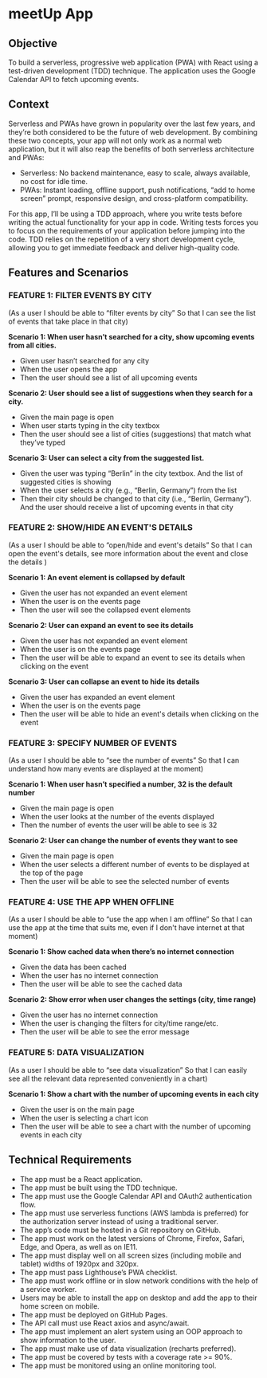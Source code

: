 # meetUp App

## Objective

To build a serverless, progressive web application (PWA) with React using a test-driven
development (TDD) technique. The application uses the Google Calendar API to fetch
upcoming events.

## Context

Serverless and PWAs have grown in popularity over the last few years, and they’re both
considered to be the future of web development. By combining these two concepts, your app
will not only work as a normal web application, but it will also reap the benefits of both
serverless architecture and PWAs:

- Serverless: No backend maintenance, easy to scale, always available, no cost for idle
time.
- PWAs: Instant loading, offline support, push notifications, “add to home screen” prompt,
responsive design, and cross-platform compatibility.

For this app, I’ll be using a TDD approach, where you write tests before writing the actual
functionality for your app in code. Writing tests forces you to focus on the requirements of your
application before jumping into the code. TDD relies on the repetition of a very short
development cycle, allowing you to get immediate feedback and deliver high-quality code.

## Features and Scenarios

### FEATURE 1: FILTER EVENTS BY CITY 

(As a user
I should be able to “filter events by city”
So that I can see the list of events that take place in that city)

**Scenario 1: When user hasn’t searched for a city, show upcoming events from all cities.**

- Given user hasn’t searched for any city
- When the user opens the app
- Then the user should see a list of all upcoming events

**Scenario 2: User should see a list of suggestions when they search for a city.**

- Given the main page is open
- When user starts typing in the city textbox
- Then the user should see a list of cities (suggestions) that match what they’ve typed

**Scenario 3: User can select a city from the suggested list.**

- Given the user was typing “Berlin” in the city textbox. And the list of suggested cities is showing
- When the user selects a city (e.g., “Berlin, Germany”) from the list
- Then their city should be changed to that city (i.e., “Berlin, Germany”). And the user should receive a list of upcoming events in that city

### FEATURE 2: SHOW/HIDE AN EVENT'S DETAILS

(As a user
I should be able to “open/hide and event's details”
So that I can open the event's details, see more information about the event and close the details )

**Scenario 1: An event element is collapsed by default**

- Given the user has not expanded an event element
- When the user is on the events page
- Then the user will see the collapsed event elements

**Scenario 2: User can expand an event to see its details**

- Given the user has not expanded an event element
- When the user is on the events page
- Then the user will be able to expand an event to see its details when clicking on the event

**Scenario 3: User can collapse an event to hide its details**

- Given the user has expanded an event element
- When the user is on the events page
- Then the user will be able to hide an event's details when clicking on the event

### FEATURE 3: SPECIFY NUMBER OF EVENTS

(As a user
I should be able to “see the number of events”
So that I can understand how many events are displayed at the moment)

**Scenario 1: When user hasn’t specified a number, 32 is the default number**

- Given the main page is open
- When the user looks at the number of the events displayed
- Then the number of events the user will be able to see is 32

**Scenario 2: User can change the number of events they want to see**

- Given the main page is open
- When the user selects a different number of events to be displayed at the top of the page
- Then the user will be able to see the selected number of events

### FEATURE 4: USE THE APP WHEN OFFLINE

(As a user
I should be able to “use the app when I am offline”
So that I can use the app at the time that suits me, even if I don't have internet at that moment)

**Scenario 1: Show cached data when there’s no internet connection**

- Given the data has been cached
- When the user has no internet connection
- Then the user will be able to see the cached data

**Scenario 2: Show error when user changes the settings (city, time range)**

- Given the user has no internet connection
- When the user is changing the filters for city/time range/etc.
- Then the user will be able to see the error message

### FEATURE 5: DATA VISUALIZATION

(As a user
I should be able to “see data visualization”
So that I can easily see all the relevant data represented conveniently in a chart)

**Scenario 1: Show a chart with the number of upcoming events in each city**

- Given the user is on the main page
- When the user is selecting a chart icon
- Then the user will be able to see a chart with the number of upcoming events in each city

## Technical Requirements

- The app must be a React application.
- The app must be built using the TDD technique.
- The app must use the Google Calendar API and OAuth2 authentication flow.
- The app must use serverless functions (AWS lambda is preferred) for the authorization
server instead of using a traditional server.
- The app’s code must be hosted in a Git repository on GitHub.
- The app must work on the latest versions of Chrome, Firefox, Safari, Edge, and Opera,
as well as on IE11.
- The app must display well on all screen sizes (including mobile and tablet) widths of
1920px and 320px.
- The app must pass Lighthouse’s PWA checklist.
- The app must work offline or in slow network conditions with the help of a service
worker.
- Users may be able to install the app on desktop and add the app to their home screen
on mobile.
- The app must be deployed on GitHub Pages.
- The API call must use React axios and async/await.
- The app must implement an alert system using an OOP approach to show information to
the user.
- The app must make use of data visualization (recharts preferred).
- The app must be covered by tests with a coverage rate >= 90%.
- The app must be monitored using an online monitoring tool.
